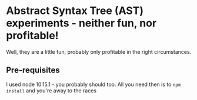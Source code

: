 # Abstract Syntax Tree (AST) experiments - neither fun, nor profitable!

Well, they are a little fun, probably only profitable in the right circumstances.

## Pre-requisites

I used node 10.15.1 - you probably should too. All you need then is to `npm install` and you're away to the races


